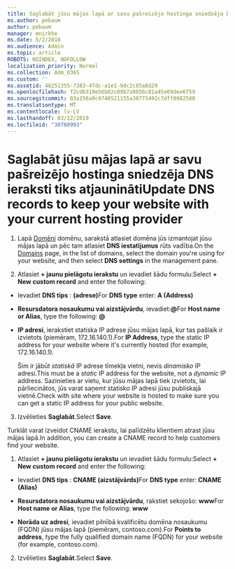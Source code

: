 ```yaml
---
title: Saglabāt jūsu mājas lapā ar savu pašreizējo hostinga sniedzēja DNS ieraksti tiks atjaunināti
ms.author: pebaum
author: pebaum
manager: mnirkhe
ms.date: 5/2/2018
ms.audience: Admin
ms.topic: article
ROBOTS: NOINDEX, NOFOLLOW
localization_priority: Normal
ms.collection: Adm_O365
ms.custom: ''
ms.assetid: 48251355-7383-4fdc-a1e1-9dc2c85a8d29
ms.openlocfilehash: f2cdb319e56b82c09b7a9856c81a45e69dee6759
ms.sourcegitcommit: 03a156a9c9740521155a30775492c7dff0982588
ms.translationtype: MT
ms.contentlocale: lv-LV
ms.lasthandoff: 03/22/2019
ms.locfileid: "30760993"
---
```

# <a name="update-dns-records-to-keep-your-website-with-your-current-hosting-provider"></a><span data-ttu-id="f61f6-102">Saglabāt jūsu mājas lapā ar savu pašreizējo hostinga sniedzēja DNS ieraksti tiks atjaunināti</span><span class="sxs-lookup"><span data-stu-id="f61f6-102">Update DNS records to keep your website with your current hosting provider</span></span>

1. <span data-ttu-id="f61f6-103">Lapā [Domēni](https://portal.office.com/adminportal/home#/Domains) domēnu, sarakstā atlasiet domēna jūs izmantojat jūsu mājas lapā un pēc tam atlasiet **DNS iestatījumus** rūts vadība.</span><span class="sxs-lookup"><span data-stu-id="f61f6-103">On the [Domains](https://portal.office.com/adminportal/home#/Domains) page, in the list of domains, select the domain you're using for your website, and then select **DNS settings** in the management pane.</span></span> 
    
2. <span data-ttu-id="f61f6-104">Atlasiet **+ jaunu pielāgotu ierakstu** un ievadiet šādu formulu:</span><span class="sxs-lookup"><span data-stu-id="f61f6-104">Select **+ New custom record** and enter the following:</span></span> 
    
  - <span data-ttu-id="f61f6-105">Ievadiet **DNS tips** : **(adrese)**</span><span class="sxs-lookup"><span data-stu-id="f61f6-105">For **DNS type** enter: **A (Address)**</span></span>
    
  - <span data-ttu-id="f61f6-106">**Resursdatora nosaukumu vai aizstājvārdu**, ievadiet:**@**</span><span class="sxs-lookup"><span data-stu-id="f61f6-106">For **Host name or Alias**, type the following: **@**</span></span>
    
  - <span data-ttu-id="f61f6-107">**IP adresi**, ierakstiet statiska IP adrese jūsu mājas lapā, kur tas pašlaik ir izvietots (piemēram, 172.16.140.1).</span><span class="sxs-lookup"><span data-stu-id="f61f6-107">For **IP Address**, type the static IP address for your website where it's currently hosted (for example, 172.16.140.1).</span></span> 
    
    <span data-ttu-id="f61f6-108">Šim ir jābūt *statiskā* IP adrese tīmekļa vietni, nevis *dinamisko* IP adresi.</span><span class="sxs-lookup"><span data-stu-id="f61f6-108">This must be a  *static*  IP address for the website, not a  *dynamic*  IP address.</span></span> <span data-ttu-id="f61f6-109">Sazinieties ar vietu, kur jūsu mājas lapā tiek izvietots, lai pārliecinātos, jūs varat saņemt statisko IP adresi jūsu publiskajā vietnē.</span><span class="sxs-lookup"><span data-stu-id="f61f6-109">Check with site where your website is hosted to make sure you can get a static IP address for your public website.</span></span> 
    
3. <span data-ttu-id="f61f6-110">Izvēlieties **Saglabāt**.</span><span class="sxs-lookup"><span data-stu-id="f61f6-110">Select **Save**.</span></span> 
    
<span data-ttu-id="f61f6-111">Turklāt varat izveidot CNAME ierakstu, lai palīdzētu klientiem atrast jūsu mājas lapā.</span><span class="sxs-lookup"><span data-stu-id="f61f6-111">In addition, you can create a CNAME record to help customers find your website.</span></span>
  
1. <span data-ttu-id="f61f6-112">Atlasiet **+ jaunu pielāgotu ierakstu** un ievadiet šādu formulu:</span><span class="sxs-lookup"><span data-stu-id="f61f6-112">Select **+ New custom record** and enter the following:</span></span> 
    
  - <span data-ttu-id="f61f6-113">Ievadiet **DNS tips** : **CNAME (aizstājvārds)**</span><span class="sxs-lookup"><span data-stu-id="f61f6-113">For **DNS type** enter: **CNAME (Alias)**</span></span>
    
  - <span data-ttu-id="f61f6-114">**Resursdatora nosaukumu vai aizstājvārdu**, rakstiet sekojošo: **www**</span><span class="sxs-lookup"><span data-stu-id="f61f6-114">For **Host name or Alias**, type the following: **www**</span></span>
    
  - <span data-ttu-id="f61f6-115">**Norāda uz adresi**, ievadiet pilnībā kvalificētu domēna nosaukumu (FQDN) jūsu mājas lapā (piemēram, contoso.com).</span><span class="sxs-lookup"><span data-stu-id="f61f6-115">For **Points to address**, type the fully qualified domain name (FQDN) for your website (for example, contoso.com).</span></span> 
    
2. <span data-ttu-id="f61f6-116">Izvēlieties **Saglabāt**.</span><span class="sxs-lookup"><span data-stu-id="f61f6-116">Select **Save**.</span></span> 
    

